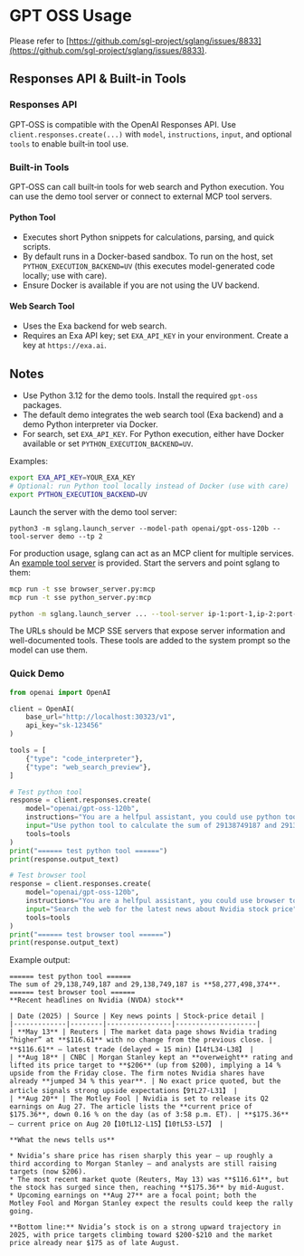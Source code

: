 # GPT OSS Usage

Please refer to [https://github.com/sgl-project/sglang/issues/8833](https://github.com/sgl-project/sglang/issues/8833).

## Responses API & Built-in Tools

### Responses API

GPT‑OSS is compatible with the OpenAI Responses API. Use `client.responses.create(...)` with `model`, `instructions`, `input`, and optional `tools` to enable built‑in tool use.

### Built-in Tools

GPT‑OSS can call built‑in tools for web search and Python execution. You can use the demo tool server or connect to external MCP tool servers.

#### Python Tool

- Executes short Python snippets for calculations, parsing, and quick scripts.
- By default runs in a Docker-based sandbox. To run on the host, set `PYTHON_EXECUTION_BACKEND=UV` (this executes model-generated code locally; use with care).
- Ensure Docker is available if you are not using the UV backend.

#### Web Search Tool

- Uses the Exa backend for web search.
- Requires an Exa API key; set `EXA_API_KEY` in your environment. Create a key at `https://exa.ai`.

## Notes

- Use Python 3.12 for the demo tools. Install the required `gpt-oss` packages.
- The default demo integrates the web search tool (Exa backend) and a demo Python interpreter via Docker.
- For search, set `EXA_API_KEY`. For Python execution, either have Docker available or set `PYTHON_EXECUTION_BACKEND=UV`.

Examples:
```bash
export EXA_API_KEY=YOUR_EXA_KEY
# Optional: run Python tool locally instead of Docker (use with care)
export PYTHON_EXECUTION_BACKEND=UV
```

Launch the server with the demo tool server:

`python3 -m sglang.launch_server --model-path openai/gpt-oss-120b --tool-server demo --tp 2`

For production usage, sglang can act as an MCP client for multiple services. An [example tool server](https://github.com/openai/gpt-oss/tree/main/gpt-oss-mcp-server) is provided. Start the servers and point sglang to them:
```bash
mcp run -t sse browser_server.py:mcp
mcp run -t sse python_server.py:mcp

python -m sglang.launch_server ... --tool-server ip-1:port-1,ip-2:port-2
```
The URLs should be MCP SSE servers that expose server information and well-documented tools. These tools are added to the system prompt so the model can use them.

### Quick Demo

```python
from openai import OpenAI

client = OpenAI(
    base_url="http://localhost:30323/v1",
    api_key="sk-123456"
)

tools = [
    {"type": "code_interpreter"},
    {"type": "web_search_preview"},
]

# Test python tool
response = client.responses.create(
    model="openai/gpt-oss-120b",
    instructions="You are a helfpul assistant, you could use python tool to execute code.",
    input="Use python tool to calculate the sum of 29138749187 and 29138749187", # 58,277,498,374
    tools=tools
)
print("====== test python tool ======")
print(response.output_text)

# Test browser tool
response = client.responses.create(
    model="openai/gpt-oss-120b",
    instructions="You are a helfpul assistant, you could use browser to search the web",
    input="Search the web for the latest news about Nvidia stock price",
    tools=tools
)
print("====== test browser tool ======")
print(response.output_text)
```

Example output:
```
====== test python tool ======
The sum of 29,138,749,187 and 29,138,749,187 is **58,277,498,374**.
====== test browser tool ======
**Recent headlines on Nvidia (NVDA) stock**

| Date (2025) | Source | Key news points | Stock‑price detail |
|-------------|--------|----------------|--------------------|
| **May 13** | Reuters | The market data page shows Nvidia trading “higher” at **$116.61** with no change from the previous close. | **$116.61** – latest trade (delayed ≈ 15 min)【14†L34-L38】 |
| **Aug 18** | CNBC | Morgan Stanley kept an **overweight** rating and lifted its price target to **$206** (up from $200), implying a 14 % upside from the Friday close. The firm notes Nvidia shares have already **jumped 34 % this year**. | No exact price quoted, but the article signals strong upside expectations【9†L27-L31】 |
| **Aug 20** | The Motley Fool | Nvidia is set to release its Q2 earnings on Aug 27. The article lists the **current price of $175.36**, down 0.16 % on the day (as of 3:58 p.m. ET). | **$175.36** – current price on Aug 20【10†L12-L15】【10†L53-L57】 |

**What the news tells us**

* Nvidia’s share price has risen sharply this year – up roughly a third according to Morgan Stanley – and analysts are still raising targets (now $206).
* The most recent market quote (Reuters, May 13) was **$116.61**, but the stock has surged since then, reaching **$175.36** by mid‑August.
* Upcoming earnings on **Aug 27** are a focal point; both the Motley Fool and Morgan Stanley expect the results could keep the rally going.

**Bottom line:** Nvidia’s stock is on a strong upward trajectory in 2025, with price targets climbing toward $200‑$210 and the market price already near $175 as of late August.

```
